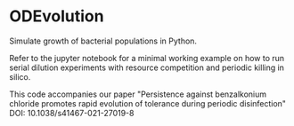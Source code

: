 # ODEvolution

Simulate growth of bacterial populations in Python.

Refer to the jupyter notebook for a minimal working example on how to run serial dilution experiments with resource competition and periodic killing in silico.

This code accompanies our paper "Persistence against benzalkonium chloride promotes rapid evolution of tolerance during periodic disinfection" DOI: 10.1038/s41467-021-27019-8
